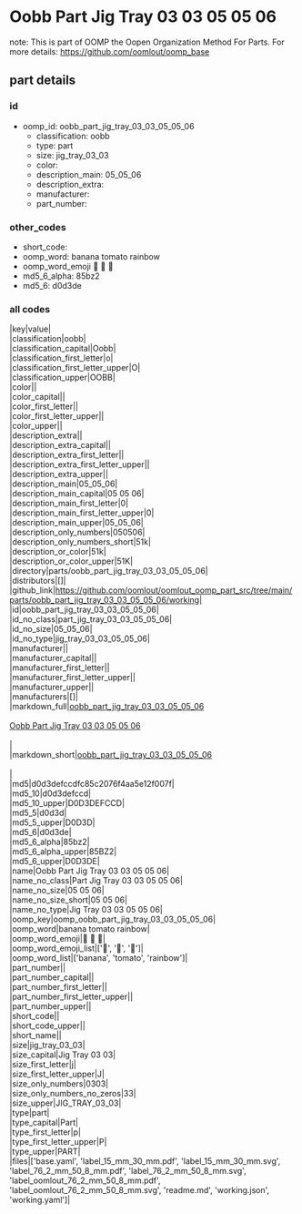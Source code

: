 # Oobb Part Jig Tray 03 03 05 05 06  

note: This is part of OOMP the Oopen Organization Method For Parts. For more details: https://github.com/oomlout/oomp_base

##  part details





### id
* oomp_id: oobb_part_jig_tray_03_03_05_05_06
  * classification: oobb
  * type: part
  * size: jig_tray_03_03
  * color: 
  * description_main: 05_05_06
  * description_extra: 
  * manufacturer: 
  * part_number: 

### other_codes
* short_code: 
* oomp_word: banana tomato rainbow
* oomp_word_emoji :banana: :tomato: :rainbow:
* md5_6_alpha: 85bz2
* md5_6: d0d3de

### all codes 
|key|value|  
|classification|oobb|  
|classification_capital|Oobb|  
|classification_first_letter|o|  
|classification_first_letter_upper|O|  
|classification_upper|OOBB|  
|color||  
|color_capital||  
|color_first_letter||  
|color_first_letter_upper||  
|color_upper||  
|description_extra||  
|description_extra_capital||  
|description_extra_first_letter||  
|description_extra_first_letter_upper||  
|description_extra_upper||  
|description_main|05_05_06|  
|description_main_capital|05 05 06|  
|description_main_first_letter|0|  
|description_main_first_letter_upper|0|  
|description_main_upper|05_05_06|  
|description_only_numbers|050506|  
|description_only_numbers_short|51k|  
|description_or_color|51k|  
|description_or_color_upper|51K|  
|directory|parts/oobb_part_jig_tray_03_03_05_05_06|  
|distributors|[]|  
|github_link|https://github.com/oomlout/oomlout_oomp_part_src/tree/main/parts/oobb_part_jig_tray_03_03_05_05_06/working|  
|id|oobb_part_jig_tray_03_03_05_05_06|  
|id_no_class|part_jig_tray_03_03_05_05_06|  
|id_no_size|05_05_06|  
|id_no_type|jig_tray_03_03_05_05_06|  
|manufacturer||  
|manufacturer_capital||  
|manufacturer_first_letter||  
|manufacturer_first_letter_upper||  
|manufacturer_upper||  
|manufacturers|[]|  
|markdown_full|[oobb_part_jig_tray_03_03_05_05_06](https://github.com/oomlout/oomlout_oomp_part_src/tree/main/parts/oobb_part_jig_tray_03_03_05_05_06/working)<br>[](https://github.com/oomlout/oomlout_oomp_part_src/tree/main/parts/oobb_part_jig_tray_03_03_05_05_06/working)<br>[Oobb Part Jig Tray 03 03 05 05 06](https://github.com/oomlout/oomlout_oomp_part_src/tree/main/parts/oobb_part_jig_tray_03_03_05_05_06/working)<br><br>|  
|markdown_short|[oobb_part_jig_tray_03_03_05_05_06](https://github.com/oomlout/oomlout_oomp_part_src/tree/main/parts/oobb_part_jig_tray_03_03_05_05_06/working)<br><br>|  
|md5|d0d3defccdfc85c2076f4aa5e12f007f|  
|md5_10|d0d3defccd|  
|md5_10_upper|D0D3DEFCCD|  
|md5_5|d0d3d|  
|md5_5_upper|D0D3D|  
|md5_6|d0d3de|  
|md5_6_alpha|85bz2|  
|md5_6_alpha_upper|85BZ2|  
|md5_6_upper|D0D3DE|  
|name|Oobb Part Jig Tray 03 03 05 05 06|  
|name_no_class|Part Jig Tray 03 03 05 05 06|  
|name_no_size|05 05 06|  
|name_no_size_short|05 05 06|  
|name_no_type|Jig Tray 03 03 05 05 06|  
|oomp_key|oomp_oobb_part_jig_tray_03_03_05_05_06|  
|oomp_word|banana tomato rainbow|  
|oomp_word_emoji|:banana: :tomato: :rainbow:|  
|oomp_word_emoji_list|[':banana:', ':tomato:', ':rainbow:']|  
|oomp_word_list|['banana', 'tomato', 'rainbow']|  
|part_number||  
|part_number_capital||  
|part_number_first_letter||  
|part_number_first_letter_upper||  
|part_number_upper||  
|short_code||  
|short_code_upper||  
|short_name||  
|size|jig_tray_03_03|  
|size_capital|Jig Tray 03 03|  
|size_first_letter|j|  
|size_first_letter_upper|J|  
|size_only_numbers|0303|  
|size_only_numbers_no_zeros|33|  
|size_upper|JIG_TRAY_03_03|  
|type|part|  
|type_capital|Part|  
|type_first_letter|p|  
|type_first_letter_upper|P|  
|type_upper|PART|  
|files|['base.yaml', 'label_15_mm_30_mm.pdf', 'label_15_mm_30_mm.svg', 'label_76_2_mm_50_8_mm.pdf', 'label_76_2_mm_50_8_mm.svg', 'label_oomlout_76_2_mm_50_8_mm.pdf', 'label_oomlout_76_2_mm_50_8_mm.svg', 'readme.md', 'working.json', 'working.yaml']|  
